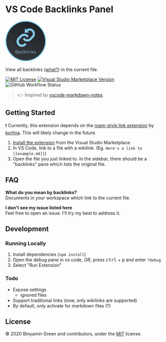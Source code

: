 # VS Code Backlinks Panel
<img src="https://raw.githubusercontent.com/b3u/vscode-backlinks-panel/master/resources/logo%402x.png" width="128" />

View all backlinks ([what?](https://github.com/b3u/vscode-backlinks-panel/#faq)) in the current file.

[![MIT License](https://img.shields.io/github/license/b3u/vscode-backlinks-panel?style=flat-square)](https://github.com/b3u/vscode-backlinks-panel/blob/master/LICENSE.md)
[![Visual Studio Marketplace Version](https://img.shields.io/visual-studio-marketplace/v/BinyaminGreen.backlinks-panel?logo=visual-studio-code&logoColor=lightgrey&style=flat-square)](https://marketplace.visualstudio.com/items?itemName=BinyaminGreen.backlinks-panel)
![GitHub Workflow Status](https://img.shields.io/github/workflow/status/b3u/vscode-backlinks-panel/CI?style=flat-square&logo=github&logoColor=lightgrey)

> 👉 Inspired by [vscode-markdown-notes](https://github.com/kortina/vscode-markdown-notes/).

## Getting Started
:exclamation: Currently, this extension depends on the [roam-style link extension](https://github.com/kortina/vscode-markdown-notes/) by [kortina](https://github.com/kortina). This will likely change in the future.
1. [Install the extension](https://marketplace.visualstudio.com/items?itemName=BinyaminGreen.backlinks-panel) from the Visual Studio Marketplace.
2. In VS Code, link to a file with a wikilink. (Eg. `Here's a link to [[example.md]]`)
3. Open the file you just linked to. In the sidebar, there should be a "backlinks" pane which lists the original file.

## FAQ
**What do you mean by backlinks?**\
Documents in your workspace which link to the current file.

**I don't see my issue listed here**\
Feel free to open an issue. I'll try my best to address it.

## Development
### Running Locally
1. Install dependencies (`npm install`)
2. Open the debug pane in vs code, _OR_, press <kbd>ctrl</kbd> + <kbd>p</kbd> and enter `?debug`
3. Select "Run Extension"

### Todo
- Expose settings
  - ignored files
- Support traditional links (now, only wikilinks are supported)
- By default, only activate for markdown files (?)

## License
© 2020 Binyamin Green and contributors, under the [MIT](https://github.com/b3u/vscode-backlinks-panel/blob/master/LICENSE.md) license.